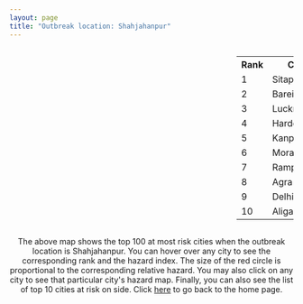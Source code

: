 ```yaml
---
layout: page
title: "Outbreak location: Shahjahanpur"
---
```

<div style="width: 100%; overflow: auto;">
<div style="width: 75%; float: left;">
<div id="mapid">
<script src="https://buda-magenta.github.io/hazard_map/load_map.js"></script>

<script>
var marker_outbreak = L.marker([27.912633, 79.746563],{"autoPan": true}).addTo(map); marker_outbreak.bindTooltip("Shahjahanpur").openTooltip();

var circle_1 = L.circle([27.504639, 80.829466], {"pane": "markerPane", "color": "red", "fill": true, "fillOpacity": 0.2, "fillRule": "evenodd", "lineCap": "round", "lineJoin": "round", "opacity": 1.0, "radius": 92122, "stroke": true, "weight": 3}).addTo(map);
circle_1.bindTooltip("Sitapur<br>rank: 1<br>hazard index: 0.092123")
circle_1.bindPopup('<a href="https://buda-magenta.github.io/hazard_map/Sitapur">Sitapur</a>')

var circle_2 = L.circle([28.457876, 79.405571], {"pane": "markerPane", "color": "red", "fill": true, "fillOpacity": 0.2, "fillRule": "evenodd", "lineCap": "round", "lineJoin": "round", "opacity": 1.0, "radius": 71125, "stroke": true, "weight": 3}).addTo(map);
circle_2.bindTooltip("Bareilly<br>rank: 2<br>hazard index: 0.071126")
circle_2.bindPopup('<a href="https://buda-magenta.github.io/hazard_map/Bareilly">Bareilly</a>')

var circle_3 = L.circle([26.838100, 80.934600], {"pane": "markerPane", "color": "red", "fill": true, "fillOpacity": 0.2, "fillRule": "evenodd", "lineCap": "round", "lineJoin": "round", "opacity": 1.0, "radius": 56713, "stroke": true, "weight": 3}).addTo(map);
circle_3.bindTooltip("Lucknow<br>rank: 3<br>hazard index: 0.056714")
circle_3.bindPopup('<a href="https://buda-magenta.github.io/hazard_map/Lucknow">Lucknow</a>')

var circle_4 = L.circle([27.338577, 80.097526], {"pane": "markerPane", "color": "red", "fill": true, "fillOpacity": 0.2, "fillRule": "evenodd", "lineCap": "round", "lineJoin": "round", "opacity": 1.0, "radius": 29449, "stroke": true, "weight": 3}).addTo(map);
circle_4.bindTooltip("Hardoi<br>rank: 4<br>hazard index: 0.029449")
circle_4.bindPopup('<a href="https://buda-magenta.github.io/hazard_map/Hardoi">Hardoi</a>')

var circle_5 = L.circle([26.460914, 80.321759], {"pane": "markerPane", "color": "red", "fill": true, "fillOpacity": 0.2, "fillRule": "evenodd", "lineCap": "round", "lineJoin": "round", "opacity": 1.0, "radius": 17482, "stroke": true, "weight": 3}).addTo(map);
circle_5.bindTooltip("Kanpur<br>rank: 5<br>hazard index: 0.017483")
circle_5.bindPopup('<a href="https://buda-magenta.github.io/hazard_map/Kanpur">Kanpur</a>')

var circle_6 = L.circle([28.863842, 78.805778], {"pane": "markerPane", "color": "red", "fill": true, "fillOpacity": 0.2, "fillRule": "evenodd", "lineCap": "round", "lineJoin": "round", "opacity": 1.0, "radius": 11617, "stroke": true, "weight": 3}).addTo(map);
circle_6.bindTooltip("Moradabad<br>rank: 6<br>hazard index: 0.011618")
circle_6.bindPopup('<a href="https://buda-magenta.github.io/hazard_map/Moradabad">Moradabad</a>')

var circle_7 = L.circle([28.794068, 79.185930], {"pane": "markerPane", "color": "red", "fill": true, "fillOpacity": 0.2, "fillRule": "evenodd", "lineCap": "round", "lineJoin": "round", "opacity": 1.0, "radius": 10175, "stroke": true, "weight": 3}).addTo(map);
circle_7.bindTooltip("Rampur<br>rank: 7<br>hazard index: 0.010175")
circle_7.bindPopup('<a href="https://buda-magenta.github.io/hazard_map/Rampur">Rampur</a>')

var circle_8 = L.circle([27.175255, 78.009816], {"pane": "markerPane", "color": "red", "fill": true, "fillOpacity": 0.2, "fillRule": "evenodd", "lineCap": "round", "lineJoin": "round", "opacity": 1.0, "radius": 9653, "stroke": true, "weight": 3}).addTo(map);
circle_8.bindTooltip("Agra<br>rank: 8<br>hazard index: 0.009653")
circle_8.bindPopup('<a href="https://buda-magenta.github.io/hazard_map/Agra">Agra</a>')

var circle_9 = L.circle([28.651718, 77.221939], {"pane": "markerPane", "color": "red", "fill": true, "fillOpacity": 0.2, "fillRule": "evenodd", "lineCap": "round", "lineJoin": "round", "opacity": 1.0, "radius": 6245, "stroke": true, "weight": 3}).addTo(map);
circle_9.bindTooltip("Delhi<br>rank: 9<br>hazard index: 0.006246")
circle_9.bindPopup('<a href="https://buda-magenta.github.io/hazard_map/Delhi">Delhi</a>')

var circle_10 = L.circle([27.876990, 78.137290], {"pane": "markerPane", "color": "red", "fill": true, "fillOpacity": 0.2, "fillRule": "evenodd", "lineCap": "round", "lineJoin": "round", "opacity": 1.0, "radius": 5349, "stroke": true, "weight": 3}).addTo(map);
circle_10.bindTooltip("Aligarh<br>rank: 10<br>hazard index: 0.005350")
circle_10.bindPopup('<a href="https://buda-magenta.github.io/hazard_map/Aligarh">Aligarh</a>')

var circle_11 = L.circle([26.671329, 83.364583], {"pane": "markerPane", "color": "red", "fill": true, "fillOpacity": 0.2, "fillRule": "evenodd", "lineCap": "round", "lineJoin": "round", "opacity": 1.0, "radius": 5293, "stroke": true, "weight": 3}).addTo(map);
circle_11.bindTooltip("Gorakhpur<br>rank: 11<br>hazard index: 0.005293")
circle_11.bindPopup('<a href="https://buda-magenta.github.io/hazard_map/Gorakhpur">Gorakhpur</a>')

var circle_12 = L.circle([27.177366, 78.389912], {"pane": "markerPane", "color": "red", "fill": true, "fillOpacity": 0.2, "fillRule": "evenodd", "lineCap": "round", "lineJoin": "round", "opacity": 1.0, "radius": 3701, "stroke": true, "weight": 3}).addTo(map);
circle_12.bindTooltip("Firozabad<br>rank: 12<br>hazard index: 0.003702")
circle_12.bindPopup('<a href="https://buda-magenta.github.io/hazard_map/Firozabad">Firozabad</a>')

var circle_13 = L.circle([28.495208, 80.107541], {"pane": "markerPane", "color": "red", "fill": true, "fillOpacity": 0.2, "fillRule": "evenodd", "lineCap": "round", "lineJoin": "round", "opacity": 1.0, "radius": 3562, "stroke": true, "weight": 3}).addTo(map);
circle_13.bindTooltip("Pilibhit<br>rank: 13<br>hazard index: 0.003562")
circle_13.bindPopup('<a href="https://buda-magenta.github.io/hazard_map/Pilibhit">Pilibhit</a>')

var circle_14 = L.circle([29.214460, 79.527918], {"pane": "markerPane", "color": "red", "fill": true, "fillOpacity": 0.2, "fillRule": "evenodd", "lineCap": "round", "lineJoin": "round", "opacity": 1.0, "radius": 3058, "stroke": true, "weight": 3}).addTo(map);
circle_14.bindTooltip("Haldwani<br>rank: 14<br>hazard index: 0.003058")
circle_14.bindPopup('<a href="https://buda-magenta.github.io/hazard_map/Haldwani">Haldwani</a>')

var circle_15 = L.circle([30.909016, 75.851601], {"pane": "markerPane", "color": "red", "fill": true, "fillOpacity": 0.2, "fillRule": "evenodd", "lineCap": "round", "lineJoin": "round", "opacity": 1.0, "radius": 2766, "stroke": true, "weight": 3}).addTo(map);
circle_15.bindTooltip("Ludhiana<br>rank: 15<br>hazard index: 0.002767")
circle_15.bindPopup('<a href="https://buda-magenta.github.io/hazard_map/Ludhiana">Ludhiana</a>')

var circle_16 = L.circle([27.733696, 81.477321], {"pane": "markerPane", "color": "red", "fill": true, "fillOpacity": 0.2, "fillRule": "evenodd", "lineCap": "round", "lineJoin": "round", "opacity": 1.0, "radius": 2488, "stroke": true, "weight": 3}).addTo(map);
circle_16.bindTooltip("Bahraich<br>rank: 16<br>hazard index: 0.002488")
circle_16.bindPopup('<a href="https://buda-magenta.github.io/hazard_map/Bahraich">Bahraich</a>')

var circle_17 = L.circle([28.969640, 79.379747], {"pane": "markerPane", "color": "red", "fill": true, "fillOpacity": 0.2, "fillRule": "evenodd", "lineCap": "round", "lineJoin": "round", "opacity": 1.0, "radius": 2394, "stroke": true, "weight": 3}).addTo(map);
circle_17.bindTooltip("Rudrapur City<br>rank: 17<br>hazard index: 0.002395")
circle_17.bindPopup('<a href="https://buda-magenta.github.io/hazard_map/Rudrapur_City">Rudrapur City</a>')

var circle_18 = L.circle([25.335649, 83.007629], {"pane": "markerPane", "color": "red", "fill": true, "fillOpacity": 0.2, "fillRule": "evenodd", "lineCap": "round", "lineJoin": "round", "opacity": 1.0, "radius": 2274, "stroke": true, "weight": 3}).addTo(map);
circle_18.bindTooltip("Varanasi<br>rank: 18<br>hazard index: 0.002274")
circle_18.bindPopup('<a href="https://buda-magenta.github.io/hazard_map/Varanasi">Varanasi</a>')

var circle_19 = L.circle([29.988077, 77.508130], {"pane": "markerPane", "color": "red", "fill": true, "fillOpacity": 0.2, "fillRule": "evenodd", "lineCap": "round", "lineJoin": "round", "opacity": 1.0, "radius": 2224, "stroke": true, "weight": 3}).addTo(map);
circle_19.bindTooltip("Saharanpur<br>rank: 19<br>hazard index: 0.002224")
circle_19.bindPopup('<a href="https://buda-magenta.github.io/hazard_map/Saharanpur">Saharanpur</a>')

var circle_20 = L.circle([26.250000, 81.250000], {"pane": "markerPane", "color": "red", "fill": true, "fillOpacity": 0.2, "fillRule": "evenodd", "lineCap": "round", "lineJoin": "round", "opacity": 1.0, "radius": 1750, "stroke": true, "weight": 3}).addTo(map);
circle_20.bindTooltip("Rae Bareli<br>rank: 20<br>hazard index: 0.001750")
circle_20.bindPopup('<a href="https://buda-magenta.github.io/hazard_map/Rae_Bareli">Rae Bareli</a>')

var circle_21 = L.circle([27.109667, 81.918329], {"pane": "markerPane", "color": "red", "fill": true, "fillOpacity": 0.2, "fillRule": "evenodd", "lineCap": "round", "lineJoin": "round", "opacity": 1.0, "radius": 1656, "stroke": true, "weight": 3}).addTo(map);
circle_21.bindTooltip("Gonda<br>rank: 21<br>hazard index: 0.001656")
circle_21.bindPopup('<a href="https://buda-magenta.github.io/hazard_map/Gonda">Gonda</a>')

var circle_22 = L.circle([29.000653, 77.768229], {"pane": "markerPane", "color": "red", "fill": true, "fillOpacity": 0.2, "fillRule": "evenodd", "lineCap": "round", "lineJoin": "round", "opacity": 1.0, "radius": 1651, "stroke": true, "weight": 3}).addTo(map);
circle_22.bindTooltip("Meerut<br>rank: 22<br>hazard index: 0.001651")
circle_22.bindPopup('<a href="https://buda-magenta.github.io/hazard_map/Meerut">Meerut</a>')

var circle_23 = L.circle([26.575504, 80.613762], {"pane": "markerPane", "color": "red", "fill": true, "fillOpacity": 0.2, "fillRule": "evenodd", "lineCap": "round", "lineJoin": "round", "opacity": 1.0, "radius": 1648, "stroke": true, "weight": 3}).addTo(map);
circle_23.bindTooltip("Unnao<br>rank: 23<br>hazard index: 0.001649")
circle_23.bindPopup('<a href="https://buda-magenta.github.io/hazard_map/Unnao">Unnao</a>')

var circle_24 = L.circle([25.438130, 81.833800], {"pane": "markerPane", "color": "red", "fill": true, "fillOpacity": 0.2, "fillRule": "evenodd", "lineCap": "round", "lineJoin": "round", "opacity": 1.0, "radius": 1592, "stroke": true, "weight": 3}).addTo(map);
circle_24.bindTooltip("Allahabad<br>rank: 24<br>hazard index: 0.001593")
circle_24.bindPopup('<a href="https://buda-magenta.github.io/hazard_map/Allahabad">Allahabad</a>')

var circle_25 = L.circle([22.541418, 88.357691], {"pane": "markerPane", "color": "red", "fill": true, "fillOpacity": 0.2, "fillRule": "evenodd", "lineCap": "round", "lineJoin": "round", "opacity": 1.0, "radius": 1500, "stroke": true, "weight": 3}).addTo(map);
circle_25.bindTooltip("Kolkata<br>rank: 25<br>hazard index: 0.001501")
circle_25.bindPopup('<a href="https://buda-magenta.github.io/hazard_map/Kolkata">Kolkata</a>')

var circle_26 = L.circle([27.437194, 79.489129], {"pane": "markerPane", "color": "red", "fill": true, "fillOpacity": 0.2, "fillRule": "evenodd", "lineCap": "round", "lineJoin": "round", "opacity": 1.0, "radius": 1458, "stroke": true, "weight": 3}).addTo(map);
circle_26.bindTooltip("Farrukhabad<br>rank: 26<br>hazard index: 0.001459")
circle_26.bindPopup('<a href="https://buda-magenta.github.io/hazard_map/Farrukhabad">Farrukhabad</a>')

var circle_27 = L.circle([27.985060, 80.753845], {"pane": "markerPane", "color": "red", "fill": true, "fillOpacity": 0.2, "fillRule": "evenodd", "lineCap": "round", "lineJoin": "round", "opacity": 1.0, "radius": 1438, "stroke": true, "weight": 3}).addTo(map);
circle_27.bindTooltip("Lakhimpur<br>rank: 27<br>hazard index: 0.001439")
circle_27.bindPopup('<a href="https://buda-magenta.github.io/hazard_map/Lakhimpur">Lakhimpur</a>')

var circle_28 = L.circle([30.325565, 78.043681], {"pane": "markerPane", "color": "red", "fill": true, "fillOpacity": 0.2, "fillRule": "evenodd", "lineCap": "round", "lineJoin": "round", "opacity": 1.0, "radius": 1316, "stroke": true, "weight": 3}).addTo(map);
circle_28.bindTooltip("Dehradun<br>rank: 28<br>hazard index: 0.001316")
circle_28.bindPopup('<a href="https://buda-magenta.github.io/hazard_map/Dehradun">Dehradun</a>')

var circle_29 = L.circle([31.292011, 75.568058], {"pane": "markerPane", "color": "red", "fill": true, "fillOpacity": 0.2, "fillRule": "evenodd", "lineCap": "round", "lineJoin": "round", "opacity": 1.0, "radius": 1192, "stroke": true, "weight": 3}).addTo(map);
circle_29.bindTooltip("Jalandhar<br>rank: 29<br>hazard index: 0.001193")
circle_29.bindPopup('<a href="https://buda-magenta.github.io/hazard_map/Jalandhar">Jalandhar</a>')

var circle_30 = L.circle([26.148658, 85.340013], {"pane": "markerPane", "color": "red", "fill": true, "fillOpacity": 0.2, "fillRule": "evenodd", "lineCap": "round", "lineJoin": "round", "opacity": 1.0, "radius": 1169, "stroke": true, "weight": 3}).addTo(map);
circle_30.bindTooltip("Muzaffarpur<br>rank: 30<br>hazard index: 0.001170")
circle_30.bindPopup('<a href="https://buda-magenta.github.io/hazard_map/Muzaffarpur">Muzaffarpur</a>')

var circle_31 = L.circle([26.718324, 79.090254], {"pane": "markerPane", "color": "red", "fill": true, "fillOpacity": 0.2, "fillRule": "evenodd", "lineCap": "round", "lineJoin": "round", "opacity": 1.0, "radius": 1070, "stroke": true, "weight": 3}).addTo(map);
circle_31.bindTooltip("Etawah<br>rank: 31<br>hazard index: 0.001070")
circle_31.bindPopup('<a href="https://buda-magenta.github.io/hazard_map/Etawah">Etawah</a>')

var circle_32 = L.circle([26.500000, 78.750000], {"pane": "markerPane", "color": "red", "fill": true, "fillOpacity": 0.2, "fillRule": "evenodd", "lineCap": "round", "lineJoin": "round", "opacity": 1.0, "radius": 1049, "stroke": true, "weight": 3}).addTo(map);
circle_32.bindTooltip("Bhind<br>rank: 32<br>hazard index: 0.001049")
circle_32.bindPopup('<a href="https://buda-magenta.github.io/hazard_map/Bhind">Bhind</a>')

var circle_33 = L.circle([30.733442, 76.779714], {"pane": "markerPane", "color": "red", "fill": true, "fillOpacity": 0.2, "fillRule": "evenodd", "lineCap": "round", "lineJoin": "round", "opacity": 1.0, "radius": 986, "stroke": true, "weight": 3}).addTo(map);
circle_33.bindTooltip("Chandigarh<br>rank: 33<br>hazard index: 0.000987")
circle_33.bindPopup('<a href="https://buda-magenta.github.io/hazard_map/Chandigarh">Chandigarh</a>')

var circle_34 = L.circle([25.531031, 78.652689], {"pane": "markerPane", "color": "red", "fill": true, "fillOpacity": 0.2, "fillRule": "evenodd", "lineCap": "round", "lineJoin": "round", "opacity": 1.0, "radius": 888, "stroke": true, "weight": 3}).addTo(map);
circle_34.bindTooltip("Jhansi<br>rank: 34<br>hazard index: 0.000888")
circle_34.bindPopup('<a href="https://buda-magenta.github.io/hazard_map/Jhansi">Jhansi</a>')

var circle_35 = L.circle([28.923397, 78.488317], {"pane": "markerPane", "color": "red", "fill": true, "fillOpacity": 0.2, "fillRule": "evenodd", "lineCap": "round", "lineJoin": "round", "opacity": 1.0, "radius": 883, "stroke": true, "weight": 3}).addTo(map);
circle_35.bindTooltip("Amroha<br>rank: 35<br>hazard index: 0.000883")
circle_35.bindPopup('<a href="https://buda-magenta.github.io/hazard_map/Amroha">Amroha</a>')

var circle_36 = L.circle([26.724789, 82.793269], {"pane": "markerPane", "color": "red", "fill": true, "fillOpacity": 0.2, "fillRule": "evenodd", "lineCap": "round", "lineJoin": "round", "opacity": 1.0, "radius": 867, "stroke": true, "weight": 3}).addTo(map);
circle_36.bindTooltip("Basti<br>rank: 36<br>hazard index: 0.000868")
circle_36.bindPopup('<a href="https://buda-magenta.github.io/hazard_map/Basti">Basti</a>')

var circle_37 = L.circle([31.634308, 74.873679], {"pane": "markerPane", "color": "red", "fill": true, "fillOpacity": 0.2, "fillRule": "evenodd", "lineCap": "round", "lineJoin": "round", "opacity": 1.0, "radius": 859, "stroke": true, "weight": 3}).addTo(map);
circle_37.bindTooltip("Amritsar<br>rank: 37<br>hazard index: 0.000860")
circle_37.bindPopup('<a href="https://buda-magenta.github.io/hazard_map/Amritsar">Amritsar</a>')

var circle_38 = L.circle([26.791073, 84.560107], {"pane": "markerPane", "color": "red", "fill": true, "fillOpacity": 0.2, "fillRule": "evenodd", "lineCap": "round", "lineJoin": "round", "opacity": 1.0, "radius": 804, "stroke": true, "weight": 3}).addTo(map);
circle_38.bindTooltip("Bettiah<br>rank: 38<br>hazard index: 0.000805")
circle_38.bindPopup('<a href="https://buda-magenta.github.io/hazard_map/Bettiah">Bettiah</a>')

var circle_39 = L.circle([29.211757, 78.961731], {"pane": "markerPane", "color": "red", "fill": true, "fillOpacity": 0.2, "fillRule": "evenodd", "lineCap": "round", "lineJoin": "round", "opacity": 1.0, "radius": 768, "stroke": true, "weight": 3}).addTo(map);
circle_39.bindTooltip("Kashipur<br>rank: 39<br>hazard index: 0.000769")
circle_39.bindPopup('<a href="https://buda-magenta.github.io/hazard_map/Kashipur">Kashipur</a>')

var circle_40 = L.circle([28.068312, 79.046073], {"pane": "markerPane", "color": "red", "fill": true, "fillOpacity": 0.2, "fillRule": "evenodd", "lineCap": "round", "lineJoin": "round", "opacity": 1.0, "radius": 754, "stroke": true, "weight": 3}).addTo(map);
circle_40.bindTooltip("Budaun<br>rank: 40<br>hazard index: 0.000755")
circle_40.bindPopup('<a href="https://buda-magenta.github.io/hazard_map/Budaun">Budaun</a>')

var circle_41 = L.circle([26.439874, 80.018000], {"pane": "markerPane", "color": "red", "fill": true, "fillOpacity": 0.2, "fillRule": "evenodd", "lineCap": "round", "lineJoin": "round", "opacity": 1.0, "radius": 727, "stroke": true, "weight": 3}).addTo(map);
circle_41.bindTooltip("Akbarpur<br>rank: 41<br>hazard index: 0.000727")
circle_41.bindPopup('<a href="https://buda-magenta.github.io/hazard_map/Akbarpur">Akbarpur</a>')

var circle_42 = L.circle([26.638076, 82.059024], {"pane": "markerPane", "color": "red", "fill": true, "fillOpacity": 0.2, "fillRule": "evenodd", "lineCap": "round", "lineJoin": "round", "opacity": 1.0, "radius": 697, "stroke": true, "weight": 3}).addTo(map);
circle_42.bindTooltip("Faizabad<br>rank: 42<br>hazard index: 0.000698")
circle_42.bindPopup('<a href="https://buda-magenta.github.io/hazard_map/Faizabad">Faizabad</a>')

var circle_43 = L.circle([27.059011, 84.206464], {"pane": "markerPane", "color": "red", "fill": true, "fillOpacity": 0.2, "fillRule": "evenodd", "lineCap": "round", "lineJoin": "round", "opacity": 1.0, "radius": 684, "stroke": true, "weight": 3}).addTo(map);
circle_43.bindTooltip("Bagaha<br>rank: 43<br>hazard index: 0.000685")
circle_43.bindPopup('<a href="https://buda-magenta.github.io/hazard_map/Bagaha">Bagaha</a>')

var circle_44 = L.circle([29.938447, 78.145298], {"pane": "markerPane", "color": "red", "fill": true, "fillOpacity": 0.2, "fillRule": "evenodd", "lineCap": "round", "lineJoin": "round", "opacity": 1.0, "radius": 649, "stroke": true, "weight": 3}).addTo(map);
circle_44.bindTooltip("Haridwar<br>rank: 44<br>hazard index: 0.000650")
circle_44.bindPopup('<a href="https://buda-magenta.github.io/hazard_map/Haridwar">Haridwar</a>')

var circle_45 = L.circle([28.388861, 77.974798], {"pane": "markerPane", "color": "red", "fill": true, "fillOpacity": 0.2, "fillRule": "evenodd", "lineCap": "round", "lineJoin": "round", "opacity": 1.0, "radius": 635, "stroke": true, "weight": 3}).addTo(map);
circle_45.bindTooltip("Bulandshahr<br>rank: 45<br>hazard index: 0.000635")
circle_45.bindPopup('<a href="https://buda-magenta.github.io/hazard_map/Bulandshahr">Bulandshahr</a>')

var circle_46 = L.circle([26.083143, 86.032571], {"pane": "markerPane", "color": "red", "fill": true, "fillOpacity": 0.2, "fillRule": "evenodd", "lineCap": "round", "lineJoin": "round", "opacity": 1.0, "radius": 620, "stroke": true, "weight": 3}).addTo(map);
circle_46.bindTooltip("Darbhanga<br>rank: 46<br>hazard index: 0.000620")
circle_46.bindPopup('<a href="https://buda-magenta.github.io/hazard_map/Darbhanga">Darbhanga</a>')

var circle_47 = L.circle([28.618753, 78.550874], {"pane": "markerPane", "color": "red", "fill": true, "fillOpacity": 0.2, "fillRule": "evenodd", "lineCap": "round", "lineJoin": "round", "opacity": 1.0, "radius": 616, "stroke": true, "weight": 3}).addTo(map);
circle_47.bindTooltip("Sambhal<br>rank: 47<br>hazard index: 0.000617")
circle_47.bindPopup('<a href="https://buda-magenta.github.io/hazard_map/Sambhal">Sambhal</a>')

var circle_48 = L.circle([26.242511, 82.296169], {"pane": "markerPane", "color": "red", "fill": true, "fillOpacity": 0.2, "fillRule": "evenodd", "lineCap": "round", "lineJoin": "round", "opacity": 1.0, "radius": 549, "stroke": true, "weight": 3}).addTo(map);
circle_48.bindTooltip("Sultanpur<br>rank: 48<br>hazard index: 0.000550")
circle_48.bindPopup('<a href="https://buda-magenta.github.io/hazard_map/Sultanpur">Sultanpur</a>')

var circle_49 = L.circle([27.036604, 78.651436], {"pane": "markerPane", "color": "red", "fill": true, "fillOpacity": 0.2, "fillRule": "evenodd", "lineCap": "round", "lineJoin": "round", "opacity": 1.0, "radius": 538, "stroke": true, "weight": 3}).addTo(map);
circle_49.bindTooltip("Shikohabad<br>rank: 49<br>hazard index: 0.000538")
circle_49.bindPopup('<a href="https://buda-magenta.github.io/hazard_map/Shikohabad">Shikohabad</a>')

var circle_50 = L.circle([27.883846, 78.634890], {"pane": "markerPane", "color": "red", "fill": true, "fillOpacity": 0.2, "fillRule": "evenodd", "lineCap": "round", "lineJoin": "round", "opacity": 1.0, "radius": 480, "stroke": true, "weight": 3}).addTo(map);
circle_50.bindTooltip("Kasganj<br>rank: 50<br>hazard index: 0.000480")
circle_50.bindPopup('<a href="https://buda-magenta.github.io/hazard_map/Kasganj">Kasganj</a>')

var circle_51 = L.circle([28.488378, 78.735249], {"pane": "markerPane", "color": "red", "fill": true, "fillOpacity": 0.2, "fillRule": "evenodd", "lineCap": "round", "lineJoin": "round", "opacity": 1.0, "radius": 471, "stroke": true, "weight": 3}).addTo(map);
circle_51.bindTooltip("Chandausi<br>rank: 51<br>hazard index: 0.000472")
circle_51.bindPopup('<a href="https://buda-magenta.github.io/hazard_map/Chandausi">Chandausi</a>')

var circle_52 = L.circle([19.075990, 72.877393], {"pane": "markerPane", "color": "red", "fill": true, "fillOpacity": 0.2, "fillRule": "evenodd", "lineCap": "round", "lineJoin": "round", "opacity": 1.0, "radius": 464, "stroke": true, "weight": 3}).addTo(map);
circle_52.bindTooltip("Mumbai<br>rank: 52<br>hazard index: 0.000464")
circle_52.bindPopup('<a href="https://buda-magenta.github.io/hazard_map/Mumbai">Mumbai</a>')

var circle_53 = L.circle([27.209822, 79.048137], {"pane": "markerPane", "color": "red", "fill": true, "fillOpacity": 0.2, "fillRule": "evenodd", "lineCap": "round", "lineJoin": "round", "opacity": 1.0, "radius": 459, "stroke": true, "weight": 3}).addTo(map);
circle_53.bindTooltip("Mainpuri<br>rank: 53<br>hazard index: 0.000460")
circle_53.bindPopup('<a href="https://buda-magenta.github.io/hazard_map/Mainpuri">Mainpuri</a>')

var circle_54 = L.circle([27.573243, 78.111739], {"pane": "markerPane", "color": "red", "fill": true, "fillOpacity": 0.2, "fillRule": "evenodd", "lineCap": "round", "lineJoin": "round", "opacity": 1.0, "radius": 416, "stroke": true, "weight": 3}).addTo(map);
circle_54.bindTooltip("Hathras<br>rank: 54<br>hazard index: 0.000416")
circle_54.bindPopup('<a href="https://buda-magenta.github.io/hazard_map/Hathras">Hathras</a>')

var circle_55 = L.circle([25.609324, 85.123525], {"pane": "markerPane", "color": "red", "fill": true, "fillOpacity": 0.2, "fillRule": "evenodd", "lineCap": "round", "lineJoin": "round", "opacity": 1.0, "radius": 367, "stroke": true, "weight": 3}).addTo(map);
circle_55.bindTooltip("Patna<br>rank: 55<br>hazard index: 0.000367")
circle_55.bindPopup('<a href="https://buda-magenta.github.io/hazard_map/Patna">Patna</a>')

var circle_56 = L.circle([25.773344, 84.784977], {"pane": "markerPane", "color": "red", "fill": true, "fillOpacity": 0.2, "fillRule": "evenodd", "lineCap": "round", "lineJoin": "round", "opacity": 1.0, "radius": 351, "stroke": true, "weight": 3}).addTo(map);
circle_56.bindTooltip("Chapra<br>rank: 56<br>hazard index: 0.000351")
circle_56.bindPopup('<a href="https://buda-magenta.github.io/hazard_map/Chapra">Chapra</a>')

var circle_57 = L.circle([23.795281, 86.430964], {"pane": "markerPane", "color": "red", "fill": true, "fillOpacity": 0.2, "fillRule": "evenodd", "lineCap": "round", "lineJoin": "round", "opacity": 1.0, "radius": 342, "stroke": true, "weight": 3}).addTo(map);
circle_57.bindTooltip("Dhanbad<br>rank: 57<br>hazard index: 0.000342")
circle_57.bindPopup('<a href="https://buda-magenta.github.io/hazard_map/Dhanbad">Dhanbad</a>')

var circle_58 = L.circle([28.205907, 77.875714], {"pane": "markerPane", "color": "red", "fill": true, "fillOpacity": 0.2, "fillRule": "evenodd", "lineCap": "round", "lineJoin": "round", "opacity": 1.0, "radius": 334, "stroke": true, "weight": 3}).addTo(map);
circle_58.bindTooltip("Khurja<br>rank: 58<br>hazard index: 0.000334")
circle_58.bindPopup('<a href="https://buda-magenta.github.io/hazard_map/Khurja">Khurja</a>')

var circle_59 = L.circle([30.129326, 77.245483], {"pane": "markerPane", "color": "red", "fill": true, "fillOpacity": 0.2, "fillRule": "evenodd", "lineCap": "round", "lineJoin": "round", "opacity": 1.0, "radius": 316, "stroke": true, "weight": 3}).addTo(map);
circle_59.bindTooltip("Jagadhri<br>rank: 59<br>hazard index: 0.000316")
circle_59.bindPopup('<a href="https://buda-magenta.github.io/hazard_map/Jagadhri">Jagadhri</a>')

var circle_60 = L.circle([32.718561, 74.858092], {"pane": "markerPane", "color": "red", "fill": true, "fillOpacity": 0.2, "fillRule": "evenodd", "lineCap": "round", "lineJoin": "round", "opacity": 1.0, "radius": 314, "stroke": true, "weight": 3}).addTo(map);
circle_60.bindTooltip("Jammu<br>rank: 60<br>hazard index: 0.000315")
circle_60.bindPopup('<a href="https://buda-magenta.github.io/hazard_map/Jammu">Jammu</a>')

var circle_61 = L.circle([26.203725, 78.157363], {"pane": "markerPane", "color": "red", "fill": true, "fillOpacity": 0.2, "fillRule": "evenodd", "lineCap": "round", "lineJoin": "round", "opacity": 1.0, "radius": 314, "stroke": true, "weight": 3}).addTo(map);
circle_61.bindTooltip("Gwalior<br>rank: 61<br>hazard index: 0.000314")
circle_61.bindPopup('<a href="https://buda-magenta.github.io/hazard_map/Gwalior">Gwalior</a>')

var circle_62 = L.circle([28.740613, 77.835426], {"pane": "markerPane", "color": "red", "fill": true, "fillOpacity": 0.2, "fillRule": "evenodd", "lineCap": "round", "lineJoin": "round", "opacity": 1.0, "radius": 291, "stroke": true, "weight": 3}).addTo(map);
circle_62.bindTooltip("Hapur<br>rank: 62<br>hazard index: 0.000292")
circle_62.bindPopup('<a href="https://buda-magenta.github.io/hazard_map/Hapur">Hapur</a>')

var circle_63 = L.circle([30.384367, 76.770421], {"pane": "markerPane", "color": "red", "fill": true, "fillOpacity": 0.2, "fillRule": "evenodd", "lineCap": "round", "lineJoin": "round", "opacity": 1.0, "radius": 285, "stroke": true, "weight": 3}).addTo(map);
circle_63.bindTooltip("Ambala<br>rank: 63<br>hazard index: 0.000286")
circle_63.bindPopup('<a href="https://buda-magenta.github.io/hazard_map/Ambala">Ambala</a>')

var circle_64 = L.circle([30.211200, 77.286390], {"pane": "markerPane", "color": "red", "fill": true, "fillOpacity": 0.2, "fillRule": "evenodd", "lineCap": "round", "lineJoin": "round", "opacity": 1.0, "radius": 284, "stroke": true, "weight": 3}).addTo(map);
circle_64.bindTooltip("Yamunanagar<br>rank: 64<br>hazard index: 0.000285")
circle_64.bindPopup('<a href="https://buda-magenta.github.io/hazard_map/Yamunanagar">Yamunanagar</a>')

var circle_65 = L.circle([26.669512, 84.957411], {"pane": "markerPane", "color": "red", "fill": true, "fillOpacity": 0.2, "fillRule": "evenodd", "lineCap": "round", "lineJoin": "round", "opacity": 1.0, "radius": 260, "stroke": true, "weight": 3}).addTo(map);
circle_65.bindTooltip("Motihari<br>rank: 65<br>hazard index: 0.000260")
circle_65.bindPopup('<a href="https://buda-magenta.github.io/hazard_map/Motihari">Motihari</a>')

var circle_66 = L.circle([29.869350, 77.890212], {"pane": "markerPane", "color": "red", "fill": true, "fillOpacity": 0.2, "fillRule": "evenodd", "lineCap": "round", "lineJoin": "round", "opacity": 1.0, "radius": 257, "stroke": true, "weight": 3}).addTo(map);
circle_66.bindTooltip("Roorkee<br>rank: 66<br>hazard index: 0.000257")
circle_66.bindPopup('<a href="https://buda-magenta.github.io/hazard_map/Roorkee">Roorkee</a>')

var circle_67 = L.circle([25.720581, 85.255560], {"pane": "markerPane", "color": "red", "fill": true, "fillOpacity": 0.2, "fillRule": "evenodd", "lineCap": "round", "lineJoin": "round", "opacity": 1.0, "radius": 247, "stroke": true, "weight": 3}).addTo(map);
circle_67.bindTooltip("Hajipur<br>rank: 67<br>hazard index: 0.000247")
circle_67.bindPopup('<a href="https://buda-magenta.github.io/hazard_map/Hajipur">Hajipur</a>')

var circle_68 = L.circle([25.476300, 80.339500], {"pane": "markerPane", "color": "red", "fill": true, "fillOpacity": 0.2, "fillRule": "evenodd", "lineCap": "round", "lineJoin": "round", "opacity": 1.0, "radius": 244, "stroke": true, "weight": 3}).addTo(map);
circle_68.bindTooltip("Banda<br>rank: 68<br>hazard index: 0.000244")
circle_68.bindPopup('<a href="https://buda-magenta.github.io/hazard_map/Banda">Banda</a>')

var circle_69 = L.circle([25.795593, 82.488341], {"pane": "markerPane", "color": "red", "fill": true, "fillOpacity": 0.2, "fillRule": "evenodd", "lineCap": "round", "lineJoin": "round", "opacity": 1.0, "radius": 243, "stroke": true, "weight": 3}).addTo(map);
circle_69.bindTooltip("Jaunpur<br>rank: 69<br>hazard index: 0.000243")
circle_69.bindPopup('<a href="https://buda-magenta.github.io/hazard_map/Jaunpur">Jaunpur</a>')

var circle_70 = L.circle([26.180598, 91.753943], {"pane": "markerPane", "color": "red", "fill": true, "fillOpacity": 0.2, "fillRule": "evenodd", "lineCap": "round", "lineJoin": "round", "opacity": 1.0, "radius": 228, "stroke": true, "weight": 3}).addTo(map);
circle_70.bindTooltip("Guwahati<br>rank: 70<br>hazard index: 0.000229")
circle_70.bindPopup('<a href="https://buda-magenta.github.io/hazard_map/Guwahati">Guwahati</a>')

var circle_71 = L.circle([26.915458, 75.818982], {"pane": "markerPane", "color": "red", "fill": true, "fillOpacity": 0.2, "fillRule": "evenodd", "lineCap": "round", "lineJoin": "round", "opacity": 1.0, "radius": 216, "stroke": true, "weight": 3}).addTo(map);
circle_71.bindTooltip("Jaipur<br>rank: 71<br>hazard index: 0.000216")
circle_71.bindPopup('<a href="https://buda-magenta.github.io/hazard_map/Jaipur">Jaipur</a>')

var circle_72 = L.circle([12.979120, 77.591300], {"pane": "markerPane", "color": "red", "fill": true, "fillOpacity": 0.2, "fillRule": "evenodd", "lineCap": "round", "lineJoin": "round", "opacity": 1.0, "radius": 212, "stroke": true, "weight": 3}).addTo(map);
circle_72.bindTooltip("Bangalore<br>rank: 72<br>hazard index: 0.000212")
circle_72.bindPopup('<a href="https://buda-magenta.github.io/hazard_map/Bangalore">Bangalore</a>')

var circle_73 = L.circle([23.535048, 87.338043], {"pane": "markerPane", "color": "red", "fill": true, "fillOpacity": 0.2, "fillRule": "evenodd", "lineCap": "round", "lineJoin": "round", "opacity": 1.0, "radius": 189, "stroke": true, "weight": 3}).addTo(map);
circle_73.bindTooltip("Durgapur<br>rank: 73<br>hazard index: 0.000190")
circle_73.bindPopup('<a href="https://buda-magenta.github.io/hazard_map/Durgapur">Durgapur</a>')

var circle_74 = L.circle([23.687130, 86.974659], {"pane": "markerPane", "color": "red", "fill": true, "fillOpacity": 0.2, "fillRule": "evenodd", "lineCap": "round", "lineJoin": "round", "opacity": 1.0, "radius": 188, "stroke": true, "weight": 3}).addTo(map);
circle_74.bindTooltip("Asansol<br>rank: 74<br>hazard index: 0.000189")
circle_74.bindPopup('<a href="https://buda-magenta.github.io/hazard_map/Asansol">Asansol</a>')

var circle_75 = L.circle([25.196826, 76.000893], {"pane": "markerPane", "color": "red", "fill": true, "fillOpacity": 0.2, "fillRule": "evenodd", "lineCap": "round", "lineJoin": "round", "opacity": 1.0, "radius": 159, "stroke": true, "weight": 3}).addTo(map);
circle_75.bindTooltip("Kota<br>rank: 75<br>hazard index: 0.000159")
circle_75.bindPopup('<a href="https://buda-magenta.github.io/hazard_map/Kota">Kota</a>')

var circle_76 = L.circle([26.131004, 84.391257], {"pane": "markerPane", "color": "red", "fill": true, "fillOpacity": 0.2, "fillRule": "evenodd", "lineCap": "round", "lineJoin": "round", "opacity": 1.0, "radius": 142, "stroke": true, "weight": 3}).addTo(map);
circle_76.bindTooltip("Siwan<br>rank: 76<br>hazard index: 0.000142")
circle_76.bindPopup('<a href="https://buda-magenta.github.io/hazard_map/Siwan">Siwan</a>')

var circle_77 = L.circle([26.423847, 83.762732], {"pane": "markerPane", "color": "red", "fill": true, "fillOpacity": 0.2, "fillRule": "evenodd", "lineCap": "round", "lineJoin": "round", "opacity": 1.0, "radius": 137, "stroke": true, "weight": 3}).addTo(map);
circle_77.bindTooltip("Deoria<br>rank: 77<br>hazard index: 0.000137")
circle_77.bindPopup('<a href="https://buda-magenta.github.io/hazard_map/Deoria">Deoria</a>')

var circle_78 = L.circle([24.796436, 85.007956], {"pane": "markerPane", "color": "red", "fill": true, "fillOpacity": 0.2, "fillRule": "evenodd", "lineCap": "round", "lineJoin": "round", "opacity": 1.0, "radius": 136, "stroke": true, "weight": 3}).addTo(map);
circle_78.bindTooltip("Gaya<br>rank: 78<br>hazard index: 0.000137")
circle_78.bindPopup('<a href="https://buda-magenta.github.io/hazard_map/Gaya">Gaya</a>')

var circle_79 = L.circle([25.954628, 83.647350], {"pane": "markerPane", "color": "red", "fill": true, "fillOpacity": 0.2, "fillRule": "evenodd", "lineCap": "round", "lineJoin": "round", "opacity": 1.0, "radius": 135, "stroke": true, "weight": 3}).addTo(map);
circle_79.bindTooltip("Maunath Bhanjan<br>rank: 79<br>hazard index: 0.000136")
circle_79.bindPopup('<a href="https://buda-magenta.github.io/hazard_map/Maunath_Bhanjan">Maunath Bhanjan</a>')

var circle_80 = L.circle([29.448006, 77.740685], {"pane": "markerPane", "color": "red", "fill": true, "fillOpacity": 0.2, "fillRule": "evenodd", "lineCap": "round", "lineJoin": "round", "opacity": 1.0, "radius": 131, "stroke": true, "weight": 3}).addTo(map);
circle_80.bindTooltip("Muzaffarnagar<br>rank: 80<br>hazard index: 0.000132")
circle_80.bindPopup('<a href="https://buda-magenta.github.io/hazard_map/Muzaffarnagar">Muzaffarnagar</a>')

var circle_81 = L.circle([26.716413, 88.430992], {"pane": "markerPane", "color": "red", "fill": true, "fillOpacity": 0.2, "fillRule": "evenodd", "lineCap": "round", "lineJoin": "round", "opacity": 1.0, "radius": 121, "stroke": true, "weight": 3}).addTo(map);
circle_81.bindTooltip("Siliguri<br>rank: 81<br>hazard index: 0.000121")
circle_81.bindPopup('<a href="https://buda-magenta.github.io/hazard_map/Siliguri">Siliguri</a>')

var circle_82 = L.circle([17.388786, 78.461065], {"pane": "markerPane", "color": "red", "fill": true, "fillOpacity": 0.2, "fillRule": "evenodd", "lineCap": "round", "lineJoin": "round", "opacity": 1.0, "radius": 118, "stroke": true, "weight": 3}).addTo(map);
circle_82.bindTooltip("Hyderabad<br>rank: 82<br>hazard index: 0.000118")
circle_82.bindPopup('<a href="https://buda-magenta.github.io/hazard_map/Hyderabad">Hyderabad</a>')

var circle_83 = L.circle([31.608574, 75.846442], {"pane": "markerPane", "color": "red", "fill": true, "fillOpacity": 0.2, "fillRule": "evenodd", "lineCap": "round", "lineJoin": "round", "opacity": 1.0, "radius": 117, "stroke": true, "weight": 3}).addTo(map);
circle_83.bindTooltip("Hoshiarpur<br>rank: 83<br>hazard index: 0.000117")
circle_83.bindPopup('<a href="https://buda-magenta.github.io/hazard_map/Hoshiarpur">Hoshiarpur</a>')

var circle_84 = L.circle([27.265212, 77.369126], {"pane": "markerPane", "color": "red", "fill": true, "fillOpacity": 0.2, "fillRule": "evenodd", "lineCap": "round", "lineJoin": "round", "opacity": 1.0, "radius": 113, "stroke": true, "weight": 3}).addTo(map);
circle_84.bindTooltip("Bharatpur<br>rank: 84<br>hazard index: 0.000114")
circle_84.bindPopup('<a href="https://buda-magenta.github.io/hazard_map/Bharatpur">Bharatpur</a>')

var circle_85 = L.circle([27.633333, 77.583333], {"pane": "markerPane", "color": "red", "fill": true, "fillOpacity": 0.2, "fillRule": "evenodd", "lineCap": "round", "lineJoin": "round", "opacity": 1.0, "radius": 113, "stroke": true, "weight": 3}).addTo(map);
circle_85.bindTooltip("Mathura<br>rank: 85<br>hazard index: 0.000114")
circle_85.bindPopup('<a href="https://buda-magenta.github.io/hazard_map/Mathura">Mathura</a>')

var circle_86 = L.circle([28.402979, 77.310384], {"pane": "markerPane", "color": "red", "fill": true, "fillOpacity": 0.2, "fillRule": "evenodd", "lineCap": "round", "lineJoin": "round", "opacity": 1.0, "radius": 112, "stroke": true, "weight": 3}).addTo(map);
circle_86.bindTooltip("Faridabad<br>rank: 86<br>hazard index: 0.000112")
circle_86.bindPopup('<a href="https://buda-magenta.github.io/hazard_map/Faridabad">Faridabad</a>')

var circle_87 = L.circle([25.843539, 80.918004], {"pane": "markerPane", "color": "red", "fill": true, "fillOpacity": 0.2, "fillRule": "evenodd", "lineCap": "round", "lineJoin": "round", "opacity": 1.0, "radius": 110, "stroke": true, "weight": 3}).addTo(map);
circle_87.bindTooltip("Fatehpur<br>rank: 87<br>hazard index: 0.000111")
circle_87.bindPopup('<a href="https://buda-magenta.github.io/hazard_map/Fatehpur">Fatehpur</a>')

var circle_88 = L.circle([23.250000, 87.750000], {"pane": "markerPane", "color": "red", "fill": true, "fillOpacity": 0.2, "fillRule": "evenodd", "lineCap": "round", "lineJoin": "round", "opacity": 1.0, "radius": 105, "stroke": true, "weight": 3}).addTo(map);
circle_88.bindTooltip("Barddhaman<br>rank: 88<br>hazard index: 0.000105")
circle_88.bindPopup('<a href="https://buda-magenta.github.io/hazard_map/Barddhaman">Barddhaman</a>')

var circle_89 = L.circle([25.565691, 80.063489], {"pane": "markerPane", "color": "red", "fill": true, "fillOpacity": 0.2, "fillRule": "evenodd", "lineCap": "round", "lineJoin": "round", "opacity": 1.0, "radius": 100, "stroke": true, "weight": 3}).addTo(map);
circle_89.bindTooltip("Khanna<br>rank: 89<br>hazard index: 0.000101")
circle_89.bindPopup('<a href="https://buda-magenta.github.io/hazard_map/Khanna">Khanna</a>')

var circle_90 = L.circle([25.560900, 87.647654], {"pane": "markerPane", "color": "red", "fill": true, "fillOpacity": 0.2, "fillRule": "evenodd", "lineCap": "round", "lineJoin": "round", "opacity": 1.0, "radius": 99, "stroke": true, "weight": 3}).addTo(map);
circle_90.bindTooltip("Katihar<br>rank: 90<br>hazard index: 0.000100")
circle_90.bindPopup('<a href="https://buda-magenta.github.io/hazard_map/Katihar">Katihar</a>')

var circle_91 = L.circle([28.753900, 77.399900], {"pane": "markerPane", "color": "red", "fill": true, "fillOpacity": 0.2, "fillRule": "evenodd", "lineCap": "round", "lineJoin": "round", "opacity": 1.0, "radius": 94, "stroke": true, "weight": 3}).addTo(map);
circle_91.bindTooltip("Khora<br>rank: 91<br>hazard index: 0.000094")
circle_91.bindPopup('<a href="https://buda-magenta.github.io/hazard_map/Khora">Khora</a>')

var circle_92 = L.circle([25.603508, 83.507454], {"pane": "markerPane", "color": "red", "fill": true, "fillOpacity": 0.2, "fillRule": "evenodd", "lineCap": "round", "lineJoin": "round", "opacity": 1.0, "radius": 94, "stroke": true, "weight": 3}).addTo(map);
circle_92.bindTooltip("Ghazipur<br>rank: 92<br>hazard index: 0.000094")
circle_92.bindPopup('<a href="https://buda-magenta.github.io/hazard_map/Ghazipur">Ghazipur</a>')

var circle_93 = L.circle([24.700385, 78.518668], {"pane": "markerPane", "color": "red", "fill": true, "fillOpacity": 0.2, "fillRule": "evenodd", "lineCap": "round", "lineJoin": "round", "opacity": 1.0, "radius": 94, "stroke": true, "weight": 3}).addTo(map);
circle_93.bindTooltip("Lalitpur<br>rank: 93<br>hazard index: 0.000094")
circle_93.bindPopup('<a href="https://buda-magenta.github.io/hazard_map/Lalitpur">Lalitpur</a>')

var circle_94 = L.circle([28.570784, 77.327107], {"pane": "markerPane", "color": "red", "fill": true, "fillOpacity": 0.2, "fillRule": "evenodd", "lineCap": "round", "lineJoin": "round", "opacity": 1.0, "radius": 90, "stroke": true, "weight": 3}).addTo(map);
circle_94.bindTooltip("Noida<br>rank: 94<br>hazard index: 0.000090")
circle_94.bindPopup('<a href="https://buda-magenta.github.io/hazard_map/Noida">Noida</a>')

var circle_95 = L.circle([28.428262, 77.002700], {"pane": "markerPane", "color": "red", "fill": true, "fillOpacity": 0.2, "fillRule": "evenodd", "lineCap": "round", "lineJoin": "round", "opacity": 1.0, "radius": 88, "stroke": true, "weight": 3}).addTo(map);
circle_95.bindTooltip("Gurgaon<br>rank: 95<br>hazard index: 0.000088")
circle_95.bindPopup('<a href="https://buda-magenta.github.io/hazard_map/Gurgaon">Gurgaon</a>')

var circle_96 = L.circle([25.895924, 82.437716], {"pane": "markerPane", "color": "red", "fill": true, "fillOpacity": 0.2, "fillRule": "evenodd", "lineCap": "round", "lineJoin": "round", "opacity": 1.0, "radius": 87, "stroke": true, "weight": 3}).addTo(map);
circle_96.bindTooltip("Badlapur<br>rank: 96<br>hazard index: 0.000088")
circle_96.bindPopup('<a href="https://buda-magenta.github.io/hazard_map/Badlapur">Badlapur</a>')

var circle_97 = L.circle([24.935635, 82.647701], {"pane": "markerPane", "color": "red", "fill": true, "fillOpacity": 0.2, "fillRule": "evenodd", "lineCap": "round", "lineJoin": "round", "opacity": 1.0, "radius": 74, "stroke": true, "weight": 3}).addTo(map);
circle_97.bindTooltip("Mirzapur<br>rank: 97<br>hazard index: 0.000075")
circle_97.bindPopup('<a href="https://buda-magenta.github.io/hazard_map/Mirzapur">Mirzapur</a>')

var circle_98 = L.circle([25.512719, 86.090571], {"pane": "markerPane", "color": "red", "fill": true, "fillOpacity": 0.2, "fillRule": "evenodd", "lineCap": "round", "lineJoin": "round", "opacity": 1.0, "radius": 74, "stroke": true, "weight": 3}).addTo(map);
circle_98.bindTooltip("Begusarai<br>rank: 98<br>hazard index: 0.000074")
circle_98.bindPopup('<a href="https://buda-magenta.github.io/hazard_map/Begusarai">Begusarai</a>')

var circle_99 = L.circle([30.783987, 75.160574], {"pane": "markerPane", "color": "red", "fill": true, "fillOpacity": 0.2, "fillRule": "evenodd", "lineCap": "round", "lineJoin": "round", "opacity": 1.0, "radius": 71, "stroke": true, "weight": 3}).addTo(map);
circle_99.bindTooltip("Moga<br>rank: 99<br>hazard index: 0.000071")
circle_99.bindPopup('<a href="https://buda-magenta.github.io/hazard_map/Moga">Moga</a>')

var circle_100 = L.circle([25.877933, 84.119959], {"pane": "markerPane", "color": "red", "fill": true, "fillOpacity": 0.2, "fillRule": "evenodd", "lineCap": "round", "lineJoin": "round", "opacity": 1.0, "radius": 71, "stroke": true, "weight": 3}).addTo(map);
circle_100.bindTooltip("Ballia<br>rank: 100<br>hazard index: 0.000071")
circle_100.bindPopup('<a href="https://buda-magenta.github.io/hazard_map/Ballia">Ballia</a>')
</script>
</div>
</div>


<div style="width: 20%; float: right;">
<table>
<tr>
<th>Rank</th>
<th>City</th>
</tr>

<tr>
<td>1</td>
<td>Sitapur</td>
</tr>

<tr>
<td>2</td>
<td>Bareilly</td>
</tr>

<tr>
<td>3</td>
<td>Lucknow</td>
</tr>

<tr>
<td>4</td>
<td>Hardoi</td>
</tr>

<tr>
<td>5</td>
<td>Kanpur</td>
</tr>

<tr>
<td>6</td>
<td>Moradabad</td>
</tr>

<tr>
<td>7</td>
<td>Rampur</td>
</tr>

<tr>
<td>8</td>
<td>Agra</td>
</tr>

<tr>
<td>9</td>
<td>Delhi</td>
</tr>

<tr>
<td>10</td>
<td>Aligarh</td>
</tr>

</table>
</div>
</div>


<p align="center"> The above map shows the top 100 at most risk cities when the outbreak location is Shahjahanpur. You can hover over any city to see the corresponding rank and the hazard index. The size of the red circle is proportional to the corresponding relative hazard. You may also click on any city to see that particular city's hazard map. Finally, you can also see the list of top 10 cities at risk on side.  Click <a href="https://buda-magenta.github.io/hazard_map/">here</a> to go back to the home page.
</p>
